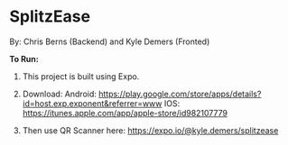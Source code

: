 # SplitzEase
By: Chris Berns (Backend) and Kyle Demers (Fronted)

__To Run:__

1. This project is built using Expo.

2. Download:
Android: https://play.google.com/store/apps/details?id=host.exp.exponent&referrer=www
IOS: https://itunes.apple.com/app/apple-store/id982107779

3. Then use QR Scanner here: https://expo.io/@kyle.demers/splitzease
